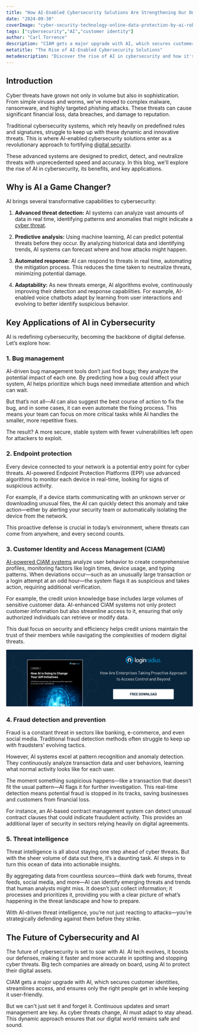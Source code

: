 ```yaml
---
title: "How AI-Enabled Cybersecurity Solutions Are Strengthening Our Online Security"
date: "2024-09-30"
coverImage: "cyber-security-technology-online-data-protection-by-ai-robot.webp"
tags: ["cybersecurity","AI","customer identity"]
author: "Carl Torrence"
description: "CIAM gets a major upgrade with AI, which secures customer identities, streamlines access, and ensures only the right people get in. But we can't just set it and forget it. Discover why AI is a game changer, key applications in the field, and what the future looks like with AI advancements."
metatitle: "The Rise of AI-Enabled Cybersecurity Solutions"
metadescription: "Discover the rise of AI in cybersecurity and how it's transforming digital security. Explore its benefits, including enhanced threat detection and response."
---
```


## Introduction

Cyber threats have grown not only in volume but also in sophistication. From simple viruses and worms, we've moved to complex malware, ransomware, and highly targeted phishing attacks. These threats can cause significant financial loss, data breaches, and damage to reputation.

Traditional cybersecurity systems, which rely heavily on predefined rules and signatures, struggle to keep up with these dynamic and innovative threats. This is where AI-enabled cybersecurity solutions enter as a revolutionary approach to fortifying [digital security](https://www.loginradius.com/security/).

These advanced systems are designed to predict, detect, and neutralize threats with unprecedented speed and accuracy. In this blog, we'll explore the rise of AI in cybersecurity, its benefits, and key applications.

## Why is AI a Game Changer?

AI brings several transformative capabilities to cybersecurity:

1.  **Advanced threat detection:** AI systems can analyze vast amounts of data in real time, identifying patterns and anomalies that might indicate a [cyber threat](https://www.loginradius.com/blog/identity/ai-enterprise-security-threats/).
    
2.  **Predictive analysis:** Using machine learning, AI can predict potential threats before they occur. By analyzing historical data and identifying trends, AI systems can forecast where and how attacks might happen.
    
3.  **Automated response:** AI can respond to threats in real time, automating the mitigation process. This reduces the time taken to neutralize threats, minimizing potential damage.
    
4.  **Adaptability:** As new threats emerge, AI algorithms evolve, continuously improving their detection and response capabilities. For example, AI-enabled voice chatbots adapt by learning from user interactions and evolving to better identify suspicious behavior.
    

## Key Applications of AI in Cybersecurity

AI is redefining cybersecurity, becoming the backbone of digital defense. Let’s explore how:

### 1. Bug management

AI-driven bug management tools don’t just find bugs; they analyze the potential impact of each one. By predicting how a bug could affect your system, AI helps prioritize which bugs need immediate attention and which can wait.

But that’s not all—AI can also suggest the best course of action to fix the bug, and in some cases, it can even automate the fixing process. This means your team can focus on more critical tasks while AI handles the smaller, more repetitive fixes.

The result? A more secure, stable system with fewer vulnerabilities left open for attackers to exploit.

### 2. Endpoint protection

Every device connected to your network is a potential entry point for cyber threats. AI-powered Endpoint Protection Platforms (EPP) use advanced algorithms to monitor each device in real-time, looking for signs of suspicious activity.

For example, if a device starts communicating with an unknown server or downloading unusual files, the AI can quickly detect this anomaly and take action—either by alerting your security team or automatically isolating the device from the network.

This proactive defense is crucial in today’s environment, where threats can come from anywhere, and every second counts.

### 3. Customer Identity and Access Management (CIAM)

[AI-powered CIAM systems](https://www.loginradius.com/) analyze user behavior to create comprehensive profiles, monitoring factors like login times, device usage, and typing patterns. When deviations occur—such as an unusually large transaction or a login attempt at an odd hour—the system flags it as suspicious and takes action, requiring additional verification.

For example, the credit union knowledge base includes large volumes of sensitive customer data. AI-enhanced CIAM systems not only protect customer information but also streamline access to it, ensuring that only authorized individuals can retrieve or modify data.

This dual focus on security and efficiency helps credit unions maintain the trust of their members while navigating the complexities of modern digital threats.

[![CTA](cta.webp)](https://www.loginradius.com/resource/ebook/buyers-guide-to-multi-factor-authentication/)

### 4. Fraud detection and prevention

Fraud is a constant threat in sectors like banking, e-commerce, and even social media. Traditional fraud detection methods often struggle to keep up with fraudsters' evolving tactics.

However, AI systems excel at pattern recognition and anomaly detection. They continuously analyze transaction data and user behaviors, learning what normal activity looks like for each user.

The moment something suspicious happens—like a transaction that doesn’t fit the usual pattern—AI flags it for further investigation. This real-time detection means potential fraud is stopped in its tracks, saving businesses and customers from financial loss.

For instance, an AI-based contract management system can detect unusual contract clauses that could indicate fraudulent activity. This provides an additional layer of security in sectors relying heavily on digital agreements.

### 5. Threat intelligence

Threat intelligence is all about staying one step ahead of cyber threats. But with the sheer volume of data out there, it’s a daunting task. AI steps in to turn this ocean of data into actionable insights.

By aggregating data from countless sources—think dark web forums, threat feeds, social media, and more—AI can identify emerging threats and trends that human analysts might miss. It doesn’t just collect information; it processes and prioritizes it, providing you with a clear picture of what’s happening in the threat landscape and how to prepare.

With AI-driven threat intelligence, you’re not just reacting to attacks—you’re strategically defending against them before they strike.

## The Future of Cybersecurity and AI

The future of cybersecurity is set to soar with AI. AI tech evolves, it boosts our defenses, making it faster and more accurate in spotting and stopping cyber threats. Big tech companies are already on board, using AI to protect their digital assets.

CIAM gets a major upgrade with AI, which secures customer identities, streamlines access, and ensures only the right people get in while keeping it user-friendly.

But we can't just set it and forget it. Continuous updates and smart management are key. As cyber threats change, AI must adapt to stay ahead. This dynamic approach ensures that our digital world remains safe and sound.
